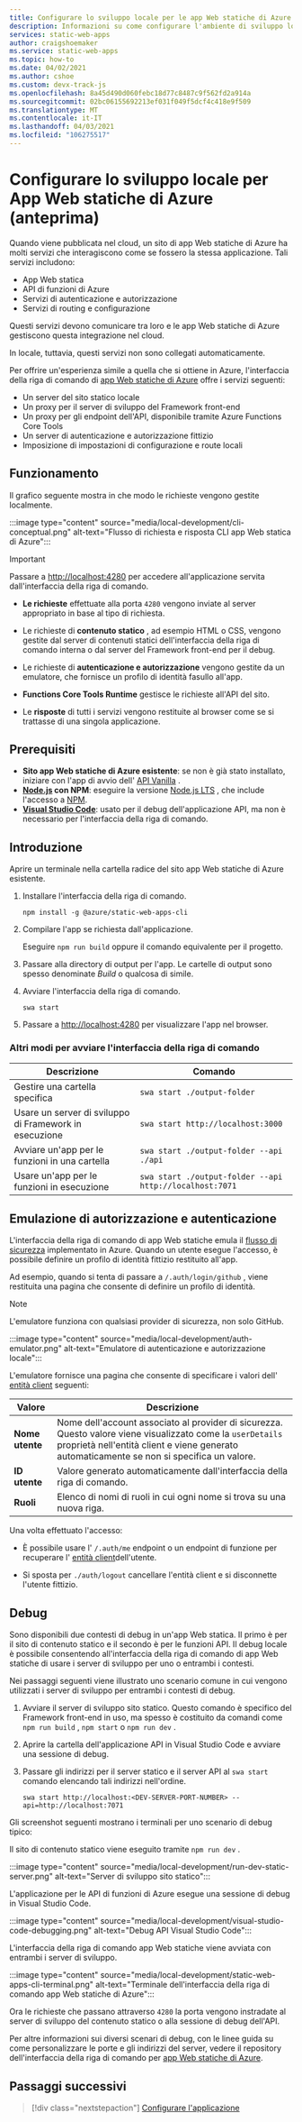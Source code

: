 ```yaml
---
title: Configurare lo sviluppo locale per le app Web statiche di Azure
description: Informazioni su come configurare l'ambiente di sviluppo locale per le app Web statiche di Azure
services: static-web-apps
author: craigshoemaker
ms.service: static-web-apps
ms.topic: how-to
ms.date: 04/02/2021
ms.author: cshoe
ms.custom: devx-track-js
ms.openlocfilehash: 8a45d490d060febc18d77c8487c9f562fd2a914a
ms.sourcegitcommit: 02bc06155692213ef031f049f5dcf4c418e9f509
ms.translationtype: MT
ms.contentlocale: it-IT
ms.lasthandoff: 04/03/2021
ms.locfileid: "106275517"
---
```

# <a name="set-up-local-development-for-azure-static-web-apps-preview"></a>Configurare lo sviluppo locale per App Web statiche di Azure (anteprima)

Quando viene pubblicata nel cloud, un sito di app Web statiche di Azure ha molti servizi che interagiscono come se fossero la stessa applicazione. Tali servizi includono:

- App Web statica
- API di funzioni di Azure
- Servizi di autenticazione e autorizzazione
- Servizi di routing e configurazione

Questi servizi devono comunicare tra loro e le app Web statiche di Azure gestiscono questa integrazione nel cloud.

In locale, tuttavia, questi servizi non sono collegati automaticamente.

Per offrire un'esperienza simile a quella che si ottiene in Azure, l'interfaccia della riga di comando di [app Web statiche di Azure](https://github.com/Azure/static-web-apps-cli) offre i servizi seguenti:

- Un server del sito statico locale
- Un proxy per il server di sviluppo del Framework front-end
- Un proxy per gli endpoint dell'API, disponibile tramite Azure Functions Core Tools
- Un server di autenticazione e autorizzazione fittizio
- Imposizione di impostazioni di configurazione e route locali

## <a name="how-it-works"></a>Funzionamento

Il grafico seguente mostra in che modo le richieste vengono gestite localmente.

:::image type="content" source="media/local-development/cli-conceptual.png" alt-text="Flusso di richiesta e risposta CLI app Web statica di Azure":::

> [!IMPORTANT]
> Passare a [http://localhost:4280](http://localhost:4280) per accedere all'applicazione servita dall'interfaccia della riga di comando.

- **Le richieste** effettuate alla porta `4280` vengono inviate al server appropriato in base al tipo di richiesta.

- Le richieste di **contenuto statico** , ad esempio HTML o CSS, vengono gestite dal server di contenuti statici dell'interfaccia della riga di comando interna o dal server del Framework front-end per il debug.

- Le richieste di **autenticazione e autorizzazione** vengono gestite da un emulatore, che fornisce un profilo di identità fasullo all'app.

- **Functions Core Tools Runtime** gestisce le richieste all'API del sito.

- Le **risposte** di tutti i servizi vengono restituite al browser come se si trattasse di una singola applicazione.

## <a name="prerequisites"></a>Prerequisiti

- **Sito app Web statiche di Azure esistente**: se non è già stato installato, iniziare con l'app di avvio dell' [API Vanilla](https://github.com/staticwebdev/vanilla-api/generate?return_to=/staticwebdev/vanilla-api/generate) .
- **[Node.js](https://nodejs.org) con NPM**: eseguire la versione [Node.js LTS](https://nodejs.org) , che include l'accesso a [NPM](https://www.npmjs.com/).
- **[Visual Studio Code](https://code.visualstudio.com/)**: usato per il debug dell'applicazione API, ma non è necessario per l'interfaccia della riga di comando.

## <a name="get-started"></a>Introduzione

Aprire un terminale nella cartella radice del sito app Web statiche di Azure esistente.

1. Installare l'interfaccia della riga di comando.

    `npm install -g @azure/static-web-apps-cli`

1. Compilare l'app se richiesta dall'applicazione.

    Eseguire `npm run build` oppure il comando equivalente per il progetto.

1. Passare alla directory di output per l'app. Le cartelle di output sono spesso denominate _Build_ o qualcosa di simile.

1. Avviare l'interfaccia della riga di comando.

    `swa start`

1. Passare a [http://localhost:4280](http://localhost:4280) per visualizzare l'app nel browser.

### <a name="other-ways-to-start-the-cli"></a>Altri modi per avviare l'interfaccia della riga di comando

| Descrizione | Comando |
|--- | --- |
| Gestire una cartella specifica | `swa start ./output-folder` |
| Usare un server di sviluppo di Framework in esecuzione | `swa start http://localhost:3000` |
| Avviare un'app per le funzioni in una cartella | `swa start ./output-folder --api ./api` |
| Usare un'app per le funzioni in esecuzione | `swa start ./output-folder --api http://localhost:7071` |

## <a name="authorization-and-authentication-emulation"></a>Emulazione di autorizzazione e autenticazione

L'interfaccia della riga di comando di app Web statiche emula il [flusso di sicurezza](./authentication-authorization.md) implementato in Azure. Quando un utente esegue l'accesso, è possibile definire un profilo di identità fittizio restituito all'app.

Ad esempio, quando si tenta di passare a `/.auth/login/github` , viene restituita una pagina che consente di definire un profilo di identità.

> [!NOTE]
> L'emulatore funziona con qualsiasi provider di sicurezza, non solo GitHub.

:::image type="content" source="media/local-development/auth-emulator.png" alt-text="Emulatore di autenticazione e autorizzazione locale":::

L'emulatore fornisce una pagina che consente di specificare i valori dell' [entità client](./user-information.md#client-principal-data) seguenti:

| Valore | Descrizione |
| --- | --- |
| **Nome utente** | Nome dell'account associato al provider di sicurezza. Questo valore viene visualizzato come la `userDetails` proprietà nell'entità client e viene generato automaticamente se non si specifica un valore. |
| **ID utente** | Valore generato automaticamente dall'interfaccia della riga di comando.  |
| **Ruoli** | Elenco di nomi di ruoli in cui ogni nome si trova su una nuova riga.  |

Una volta effettuato l'accesso:

- È possibile usare l' `/.auth/me` endpoint o un endpoint di funzione per recuperare l' [entità client](./user-information.md)dell'utente.

- Si sposta per `./auth/logout` cancellare l'entità client e si disconnette l'utente fittizio.

## <a name="debugging"></a>Debug

Sono disponibili due contesti di debug in un'app Web statica. Il primo è per il sito di contenuto statico e il secondo è per le funzioni API. Il debug locale è possibile consentendo all'interfaccia della riga di comando di app Web statiche di usare i server di sviluppo per uno o entrambi i contesti.

Nei passaggi seguenti viene illustrato uno scenario comune in cui vengono utilizzati i server di sviluppo per entrambi i contesti di debug.

1. Avviare il server di sviluppo sito statico. Questo comando è specifico del Framework front-end in uso, ma spesso è costituito da comandi come `npm run build` , `npm start` o `npm run dev` .

1. Aprire la cartella dell'applicazione API in Visual Studio Code e avviare una sessione di debug.

1. Passare gli indirizzi per il server statico e il server API al `swa start` comando elencando tali indirizzi nell'ordine.

    `swa start http://localhost:<DEV-SERVER-PORT-NUMBER> --api=http://localhost:7071`

Gli screenshot seguenti mostrano i terminali per uno scenario di debug tipico:

Il sito di contenuto statico viene eseguito tramite `npm run dev` .

:::image type="content" source="media/local-development/run-dev-static-server.png" alt-text="Server di sviluppo sito statico":::

L'applicazione per le API di funzioni di Azure esegue una sessione di debug in Visual Studio Code.

:::image type="content" source="media/local-development/visual-studio-code-debugging.png" alt-text="Debug API Visual Studio Code":::

L'interfaccia della riga di comando app Web statiche viene avviata con entrambi i server di sviluppo.

:::image type="content" source="media/local-development/static-web-apps-cli-terminal.png" alt-text="Terminale dell'interfaccia della riga di comando app Web statiche di Azure":::

Ora le richieste che passano attraverso `4280` la porta vengono instradate al server di sviluppo del contenuto statico o alla sessione di debug dell'API.

Per altre informazioni sui diversi scenari di debug, con le linee guida su come personalizzare le porte e gli indirizzi del server, vedere il repository dell'interfaccia della riga di comando per [app Web statiche di Azure](https://github.com/Azure/static-web-apps-cli).

## <a name="next-steps"></a>Passaggi successivi

> [!div class="nextstepaction"]
> [Configurare l'applicazione](configuration.md)
